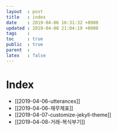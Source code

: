 ```yaml
---
layout  : post
title   : index 
date    : 2019-04-06 16:31:32 +0900
updated : 2019-04-08 21:04:19 +0900
tags    : 
toc     : true
public  : true
parent  : 
latex   : false
---
```


# Index
- [[2019-04-06-utterances]]
- [[2019-04-06-재무제표]]
- [[2019-04-07-customize-jekyll-theme]]
- [[2019-04-08-거래-복식부기]]
